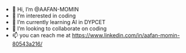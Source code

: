 - 👋 Hi, I’m @AAFAN-MOMIN
- 👀 I’m interested in coding
- 🌱 I’m currently learning AI in DYPCET
- 💞️ I’m looking to collaborate on coding
- 📫 you can reach me at https://www.linkedin.com/in/aafan-momin-80543a216/

<!---
AAFAN-MOMIN/AAFAN-MOMIN is a ✨ special ✨ repository because its `README.md` (this file) appears on your GitHub profile.
You can click the Preview link to take a look at your changes.
--->
